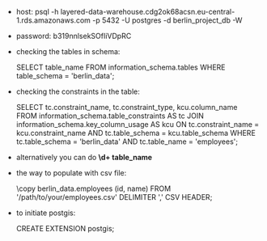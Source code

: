 - host: psql -h layered-data-warehouse.cdg2ok68acsn.eu-central-1.rds.amazonaws.com -p 5432 -U postgres -d berlin_project_db -W
- password: b319nnlsekSOfIiVDpRC
- checking the tables in schema:
  
  SELECT table_name
  FROM information_schema.tables
  WHERE table_schema = 'berlin_data';
  
- checking the constraints in the table:
  
  SELECT
    tc.constraint_name,
    tc.constraint_type,
    kcu.column_name
  FROM
      information_schema.table_constraints AS tc
  JOIN
      information_schema.key_column_usage AS kcu
  ON
      tc.constraint_name = kcu.constraint_name
  AND
      tc.table_schema = kcu.table_schema
  WHERE
      tc.table_schema = 'berlin_data' AND tc.table_name = 'employees';

- alternatively you can do **\d+ table_name**
- the way to populate with csv file:

  \copy berlin_data.employees (id, name) FROM '/path/to/your/employees.csv' DELIMITER ',' CSV HEADER;

- to initiate postgis:

  CREATE EXTENSION postgis;
